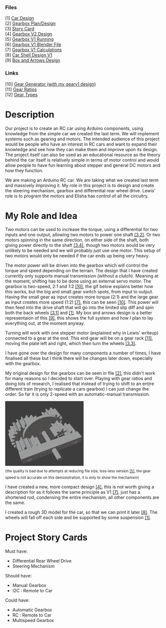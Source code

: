 ### Files
[1] [Car Design](cardesign.jpeg)<br>
[2] [Gearbox Plan/Design](grearboxplan_design.jpeg)<br>
[3] [Story Card](storycard_components.jpeg)<br>
[4] [Gearbox V2 Design](gearboxv2%20compact_design.jpeg)<br>
[5] [Gearbox V1 Running](gearboxv1%20angleview_complete.mkv)<br>
[6] [Gearbox V1 Blender File](gearboxv1.blend)<br>
[7] [Gearbox V1 Calculations](gearboxv1%20calculations.txt)<br>
[8] [Car Shell Design V1](carpototyperobotics.blend)<br>
[9] [Box and Arrows Design](robocar_box_arrow.jpg)

### Links
[10] [Gear Generator (with my gearv1 design)](https://shorturl.at/dGQU8)<br><!--https://geargenerator.com/#200,200,100,6,0,0,341.40000000000146,4,1,12,3,4,20,0,0,0,0,0,0,1,6,1.5,4,20,0,0,0,0,0,0,0,24,6,4,20,-35,0,0,0,0,2,1,6,1.5,4,20,-35,0,0,0,0,0,1,3,-35-->
[11] [Gear Ratios](https://woodgears.ca/gear/ratio.html)<br>
[12] [Gear Types](https://khkgears.net/new/gear_knowledge/the-first-step-of-mechanism-design-using-gears/know-about-gear-types-and-relations-between-the-two-shafts.html)


# Description
Our project is to create an RC car using Arduino components, using knowledge from the simple car we created the last term. We will implement systems such as gearing and motors. The intended audience of this project would be people who have an interest in RC cars and want to expand their knowledge and see how they can make them and improve upon its design. The project itself can also be used as an educational resource as the theory behind the car itself is relatively simple in terms of motor control and would allow people to have fun learning about stepper and general DC motors and how they function.

We are making an Arduino RC car. We are taking what we created last term and massively improving it. My role in this project is to design and create the steering mechanism, gearbox and differential rear wheel drive. Lewis' role is to program the motors and Elisha has control of all the circuitry.

# My Role and Idea
Two motors can be used to increase the torque, using a differential for two inputs and one output, allowing two motors to power one shaft [[3.2]](storycard_components.jpeg). Or two motors spinning in the same direction, on either side of the shaft, both giving power directly to the shaft [[3.4]](storycard_components.jpeg), though two motors would be very unlikely to be needed and we will probably just use one motor. This setup of two motors would only be needed if the car ends up being very heavy.

The motor power will be driven into the gearbox which will control the torque and speed depending on the terrain. The design that I have created currently only supports manual transmission (without a clutch). Meaning at the moment, shifting has to be done using an external servo motor. The gearbox is two-speed, 2:1 and 1:2 [[10]](https://woodgears.ca/gear/ratio.html), the gif below explains better how this works, but the big and small gear switch spots, from input to output. Having the small gear as input creates more torque (2:1) and the large gear as input creates more speed (1:2) [[7]](gearboxv1%20calculations.txt), this can be seen [[10]](https://shorturl.at/dGQU8). This power will then feed into the drive shaft that will go into the limited slip diff and spin both the back wheels [[3.1]](storycard_components.jpeg) and [[1]](cardesign.jpeg). My box and arrows design is a better representaion of this [[9]](robocar_box_arrow.jpg), this shows the full system and how I plan to lay everything out, at the moment anyway.

Turning will work with one stepper motor (explained why in Lewis' writeup) connected to a gear at the end. This end gear will be on a gear rack [[11]](https://khkgears.net/new/gear_knowledge/the-first-step-of-mechanism-design-using-gears/know-about-gear-types-and-relations-between-the-two-shafts.html), moving the plate left and right, which then turn the wheels [[3.3]](storycard_components.jpeg).

I have gone over the design for many components a number of times, I have finalised all these but I think there will be changes later down, especially with the gearbox.

My original design for the gearbox can be seen in file [[2]](grearboxplan_design.jpeg), this didn't work for many reasons so I decided to start over. Playing with gear ratios and doing lots of research, I realised that instead of trying to shift to an entire different train (trying to replicate a cars gearbox) I can just change the order. So far it is only 2-speed with an automatic-manual transmission. 

![gearboxv1 angleview_complete_compressed.gif](https://github.com/vakkD/robocarfinal/blob/main/gearboxv1%20angleview_complete_compressed.gif)
<br><sub>(the quality is bad due to attempts at reducing file size, loss-less version [[5]](https://github.com/vakkD/robocarfinal/blob/main/gearboxv1%20angleview_complete.mkv), the gear speed is not accurate on this demonstration, it is only to show the mechanism)</sub>

I have created a new, more compact design [[4]](gearboxv1%20angleview_complete.mkv), this is not worth giving a description for as it follows the same principle as V1 [[7]](gearboxv1%20calculations.txt), just has a shortened rod, condensing the entire mechanism, all other components are the same.

I created a rough 3D model for the car, so that we can print it later [[8]](carpototyperobotics.blend). The wheels will fall off each side and be supported by some suspension [[1]](cardesign.jpeg).


# Project Story Cards
Must have:
- Differential Rear Wheel Drive
- Steering Mechanism

Should have:
- Manual Gearbox
- I2C : Remote to Car

Could have:
- Automatic Gearbox
- RC : Remote to Car
- Multispeed Gearbox
